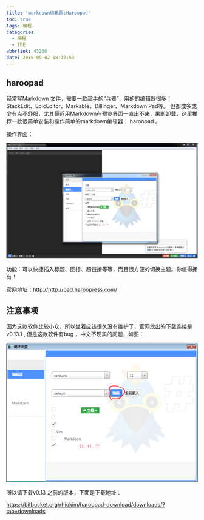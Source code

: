 ```yaml
---
title: 'markdown编辑器:Haroopad'
toc: true
tags: 编程
categories:
  - 编程
  - IDE
abbrlink: 43230
date: 2018-09-02 18:19:53
---
```


## haroopad
经常写Markdown 文件，需要一款趁手的“兵器”，用的的编辑器很多： StackEdit、EpicEditor、Markable、Dillinger、Markdown Pad等。
但都或多或少有点不舒服，尤其最近用Markdown在预览界面一直出不来，果断卸载，这里推荐一款很简单安装和操作简单的markdown编辑器： haroopad 。

操作界面：

![界面](https://raw.githubusercontent.com/eastFu/docs/master/blog/haroopad/haroopad.jpg)

功能：可以快捷插入标题、图标、超链接等等，而且很方便的切换主题。你值得拥有！

官网地址：http://http://pad.haroopress.com/

## 注意事项
因为这款软件比较小众，所以坐着应该很久没有维护了，官网放出的下载连接是v0.13.1 , 但是这款软件有bug ，中文不现实的问题，如图：

![错误页面](https://raw.githubusercontent.com/eastFu/docs/master/blog/haroopad/haroopad-error.png)


所以请下载v0.13 之前的版本，下面是下载地址：

https://bitbucket.org/rhiokim/haroopad-download/downloads/?tab=downloads